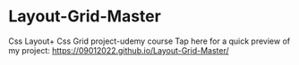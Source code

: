 # Layout-Grid-Master
Css Layout+ Css Grid project-udemy course
Tap here for a quick preview of my project:
https://09012022.github.io/Layout-Grid-Master/
